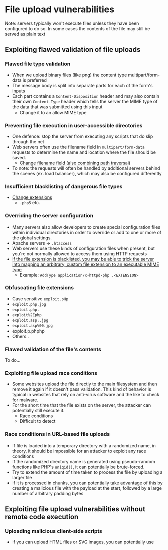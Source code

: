# File upload vulnerabilities
Note: servers typically won't execute files unless they have been configured to do so. In some cases the contents of the file may still be served as plain text

## Exploiting flawed validation of file uploads

### Flawed file type validation
- When we upload binary files (like png) the content type multipart/form-data is preferred
- The message body is split into separate parts for each of the form's inputs
- Each part contains a `Content-Disposition` header and may also contain their own `Content-Type` header which tells the server the MIME type of the data that was submitted using this input
  - Change it to an allow MIME type

### Preventing file execution in user-accessible directories
- One defence: stop the server from executing any scripts that do slip through the net
- Web servers often use the filename field in `multipart/form-data` requests to determine the name and location where the file should be saved.
  - <ins>Change filename field (also combining path traversal)</ins>
- To note: the requests will often be handled by additional servers behind the scenes (ex. load balancer), which may also be configured differently

### Insufficient blacklisting of dangerous file types
- <ins>Change extensions</ins>
  - `.php5` etc.
 
### Overriding the server configuration
- Many servers also allow developers to create special configuration files within individual directories in order to override or add to one or more of the global settings.
- Apache servers -> `.htaccess`
- Web servers use these kinds of configuration files when present, but you're not normally allowed to access them using HTTP requests
- <ins>if the file extension is blacklisted, you may be able to trick the server into mapping an arbitrary, custom file extension to an executable MIME type</ins>
  - Example: ` AddType application/x-httpd-php .<EXTENSION> `

### Obfuscating file extensions
- Case sensitive `exploit.pHp`
- `exploit.php.jpg`
- `exploit.php.`
- `exploit%2Ephp`
- `exploit.asp;.jpg`
- `exploit.asp%00.jpg`
- exploit.p.phphp
- Others..

### Flawed validation of the file's contents
To do...

### Exploiting file upload race conditions
- Some websites upload the file directly to the main filesystem and then remove it again if it doesn't pass validation. This kind of behavior is typical in websites that rely on anti-virus software and the like to check for malware.
- For the short time that the file exists on the server, the attacker can potentially still execute it.
  - Race conditions
  - Difficult to detect

### Race conditions in URL-based file uploads
- If file is loaded into a temporary directory with a randomized name, in theory, it should be impossible for an attacker to exploit any race conditions
- If the randomized directory name is generated using pseudo-random functions like PHP's `uniqid()`, it can potentially be brute-forced.
- Try to extend the amount of time taken to process the file by uploading a larger file
- If it is processed in chunks, you can potentially take advantage of this by creating a malicious file with the payload at the start, followed by a large number of arbitrary padding bytes

## Exploiting file upload vulnerabilities without remote code execution

### Uploading malicious client-side scripts
- If you can upload HTML files or SVG images, you can potentially use <script> tags to create stored XSS payloads
- Note that due to SOP restrictions, these will only work if the uploaded file is served from the same origin to which you upload it.

### Exploiting vulnerabilities in the parsing of uploaded files
- For example, you know that the server parses XML-based files, such as Microsoft Office .doc or .xls files, this may be a potential vector for XXE injection attacks.

## Uploading files using PUT
- If appropriate defenses aren't in place, this can provide an alternative means of uploading malicious files, even when an upload function isn't available via the web interface.
```
PUT /images/exploit.php HTTP/1.1
Host: vulnerable-website.com
Content-Type: application/x-httpd-php
Content-Length: 49

<?php echo file_get_contents('/path/to/file'); ?>
```

## Prevent file upload vulnerabilities
- Check the file extension against a whitelist of permitted extensions
- Make sure the filename doesn't contain any substrings that may be interpreted as a directory or a traversal sequence `(../)`
- Rename uploaded files to avoid collisions that may cause existing files to be overwritten
- Do not upload files to the server's permanent filesystem until they have been fully validated
- As much as possible, use an established framework for preprocessing file uploads
